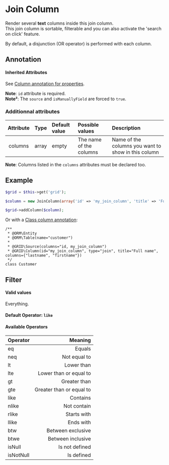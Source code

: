 Join Column
===========

Render several **text** columns inside this join column.  
This join column is sortable, filterable and you can also activate the 'search on click' feature.

By default, a disjunction (OR operator) is performed with each column.


## Annotation
#### Inherited Attributes

See [Column annotation for properties](../annotations/column_annotation_property.md).

**Note**: `id` attribute is required.  
**Note²**: The `source` and `isManuallyField` are forced to `true`.

### Additionnal attributes

|Attribute|Type|Default value|Possible values|Description|
|:--:|:--|:--|:--|:--|
|columns|array|empty|The name of the columns|Name of the columns you want to show in this column|

**Note**: Columns listed in the `columns` attributes must be declared too.  

## Example

```php
$grid = $this->get('grid');

$column = new JoinColumn(array('id' => 'my_join_column', 'title' => 'Full name', 'columns' => array('lastname', 'firstname')));

$grid->addColumn($column);
```

Or with a [Class column annotation](columns_configuration/annotations/column_annotation_class.md):

```
/**
 * @ORM\Entity
 * @ORM\Table(name="customer")
 *
 * @GRID\Source(columns="id, my_join_column")
 * @GRID\Column(id="my_join_column", type="join", title="Full name", columns={"lastname", "firstname"})
 */
class Customer
```

## Filter
#### Valid values

Everything.

#### Default Operator: `like`

#### Available Operators

|Operator|Meaning|
|:--|--:|
|eq|Equals|
|neq|Not equal to|
|lt|Lower than|
|lte|Lower than or equal to|
|gt|Greater than|
|gte|Greater than or equal to|
|like|Contains|
|nlike|Not contain|
|rlike|Starts with|
|llike|Ends with|
|btw|Between exclusive|
|btwe|Between inclusive|
|isNull|Is not defined|
|isNotNull|Is defined|

